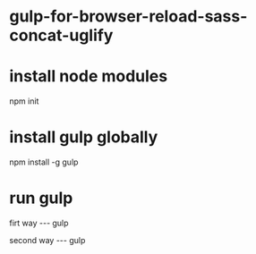 # gulp-for-browser-reload-sass-concat-uglify

# install node modules
npm init

# install gulp globally
npm install -g gulp

# run gulp
firt way --- gulp

second way --- gulp <TASK NAME>
